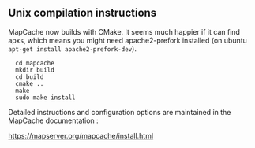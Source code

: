 Unix compilation instructions
-----------------------------

MapCache now builds with CMake. It seems much happier if it can find apxs, which 
means you might need apache2-prefork installed (on ubuntu `apt-get install apache2-prefork-dev`).

```
  cd mapcache
  mkdir build
  cd build
  cmake ..
  make
  sudo make install
```

Detailed instructions and configuration options are maintained in the MapCache 
documentation :

https://mapserver.org/mapcache/install.html
